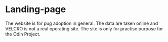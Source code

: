 # Landing-page


The website is for pug adoption in general.
The data are taken online and VELCRO is not a real operating site. 
The site is only for practise purpose for the Odin Project.
